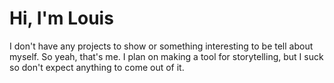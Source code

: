 # Hi, I'm Louis
I don't have any projects to show or something interesting to be tell about myself. 
So yeah, that's me. I plan on making a tool for storytelling, but I suck so don't expect anything to come out of it. 

